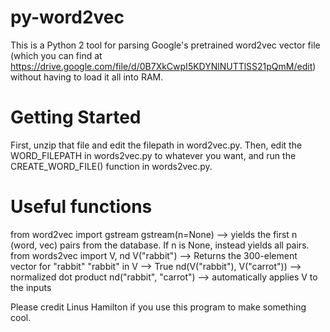 # py-word2vec
This is a Python 2 tool for parsing Google's pretrained word2vec vector file (which you can find at https://drive.google.com/file/d/0B7XkCwpI5KDYNlNUTTlSS21pQmM/edit) without having to load it all into RAM.

# Getting Started
First, unzip that file and edit the filepath in word2vec.py.
Then, edit the WORD_FILEPATH in words2vec.py to whatever you want, and run the CREATE_WORD_FILE() function in words2vec.py.

# Useful functions
from word2vec import gstream
gstream(n=None) --> yields the first n (word, vec) pairs from the database. If n is None, instead yields all pairs.
from words2vec import V, nd
V("rabbit") --> Returns the 300-element vector for "rabbit"
"rabbit" in V --> True
nd(V("rabbit"), V("carrot")) --> normalized dot product
nd("rabbit", "carrot") --> automatically applies V to the inputs

Please credit Linus Hamilton if you use this program to make something cool.

